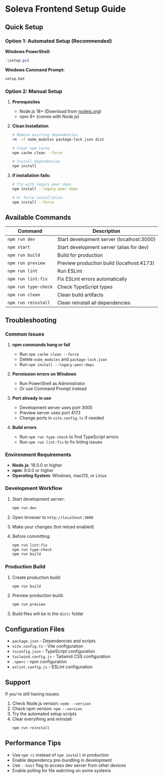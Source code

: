 # Soleva Frontend Setup Guide

## Quick Setup

### Option 1: Automated Setup (Recommended)

**Windows PowerShell:**
```powershell
.\setup.ps1
```

**Windows Command Prompt:**
```cmd
setup.bat
```

### Option 2: Manual Setup

1. **Prerequisites**
   - Node.js 18+ (Download from [nodejs.org](https://nodejs.org/))
   - npm 9+ (comes with Node.js)

2. **Clean Installation**
   ```bash
   # Remove existing dependencies
   rm -rf node_modules package-lock.json dist

   # Clear npm cache
   npm cache clean --force

   # Install dependencies
   npm install
   ```

3. **If installation fails:**
   ```bash
   # Try with legacy peer deps
   npm install --legacy-peer-deps

   # Or force installation
   npm install --force
   ```

## Available Commands

| Command | Description |
|---------|-------------|
| `npm run dev` | Start development server (localhost:3000) |
| `npm start` | Start development server (alias for dev) |
| `npm run build` | Build for production |
| `npm run preview` | Preview production build (localhost:4173) |
| `npm run lint` | Run ESLint |
| `npm run lint:fix` | Fix ESLint errors automatically |
| `npm run type-check` | Check TypeScript types |
| `npm run clean` | Clean build artifacts |
| `npm run reinstall` | Clean reinstall all dependencies |

## Troubleshooting

### Common Issues

1. **npm commands hang or fail**
   - Run `npm cache clean --force`
   - Delete `node_modules` and `package-lock.json`
   - Run `npm install --legacy-peer-deps`

2. **Permission errors on Windows**
   - Run PowerShell as Administrator
   - Or use Command Prompt instead

3. **Port already in use**
   - Development server uses port 3000
   - Preview server uses port 4173
   - Change ports in `vite.config.ts` if needed

4. **Build errors**
   - Run `npm run type-check` to find TypeScript errors
   - Run `npm run lint:fix` to fix linting issues

### Environment Requirements

- **Node.js**: 18.0.0 or higher
- **npm**: 9.0.0 or higher
- **Operating System**: Windows, macOS, or Linux

### Development Workflow

1. Start development server:
   ```bash
   npm run dev
   ```

2. Open browser to `http://localhost:3000`

3. Make your changes (hot reload enabled)

4. Before committing:
   ```bash
   npm run lint:fix
   npm run type-check
   npm run build
   ```

### Production Build

1. Create production build:
   ```bash
   npm run build
   ```

2. Preview production build:
   ```bash
   npm run preview
   ```

3. Build files will be in the `dist/` folder

## Configuration Files

- `package.json` - Dependencies and scripts
- `vite.config.ts` - Vite configuration
- `tsconfig.json` - TypeScript configuration
- `tailwind.config.js` - Tailwind CSS configuration
- `.npmrc` - npm configuration
- `eslint.config.js` - ESLint configuration

## Support

If you're still having issues:

1. Check Node.js version: `node --version`
2. Check npm version: `npm --version`
3. Try the automated setup scripts
4. Clear everything and reinstall:
   ```bash
   npm run reinstall
   ```

## Performance Tips

- Use `npm ci` instead of `npm install` in production
- Enable dependency pre-bundling in development
- Use `--host` flag to access dev server from other devices
- Enable polling for file watching on some systems
